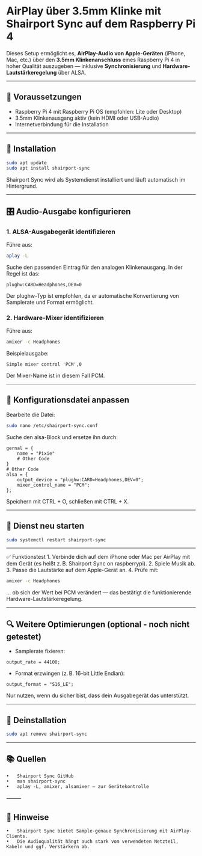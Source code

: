 # AirPlay über 3.5mm Klinke mit Shairport Sync auf dem Raspberry Pi 4

Dieses Setup ermöglicht es, **AirPlay-Audio von Apple-Geräten** (iPhone, Mac, etc.) über den **3.5mm Klinkenanschluss** eines Raspberry Pi 4 in hoher Qualität auszugeben — inklusive **Synchronisierung** und **Hardware-Lautstärkeregelung** über ALSA.

---

## 🧱 Voraussetzungen

- Raspberry Pi 4 mit Raspberry Pi OS (empfohlen: Lite oder Desktop)
- 3.5mm Klinkenausgang aktiv (kein HDMI oder USB-Audio)
- Internetverbindung für die Installation

---

## 🔧 Installation

```bash
sudo apt update
sudo apt install shairport-sync
```

Shairport Sync wird als Systemdienst installiert und läuft automatisch im Hintergrund.

---

## 🎛️ Audio-Ausgabe konfigurieren

### 1. ALSA-Ausgabegerät identifizieren

Führe aus:

```bash
aplay -L
```

Suche den passenden Eintrag für den analogen Klinkenausgang. In der Regel ist das:

```
plughw:CARD=Headphones,DEV=0
```

Der plughw-Typ ist empfohlen, da er automatische Konvertierung von Samplerate und Format ermöglicht.

### 2. Hardware-Mixer identifizieren

Führe aus:

```bash
amixer -c Headphones
```

Beispielausgabe:

```
Simple mixer control 'PCM',0
```

Der Mixer-Name ist in diesem Fall PCM.

---

## 📝 Konfigurationsdatei anpassen

Bearbeite die Datei:

```bash
sudo nano /etc/shairport-sync.conf
```

Suche den alsa-Block und ersetze ihn durch:

```
gernal = {
	name = "Pixie"
	# Other Code
}
# Other Code
alsa = {
    output_device = "plughw:CARD=Headphones,DEV=0";
    mixer_control_name = "PCM";
};
```

Speichern mit CTRL + O, schließen mit CTRL + X.

---

## 🔁 Dienst neu starten

```bash
sudo systemctl restart shairport-sync
```


---

✅ Funktionstest
	1.	Verbinde dich auf dem iPhone oder Mac per AirPlay mit dem Gerät (es heißt z. B. Shairport Sync on raspberrypi).
	2.	Spiele Musik ab.
	3.	Passe die Lautstärke auf dem Apple-Gerät an.
	4.	Prüfe mit:

```bash
amixer -c Headphones
```

… ob sich der Wert bei PCM verändert — das bestätigt die funktionierende Hardware-Lautstärkeregelung.

---

## 🔍 Weitere Optimierungen (optional - noch nicht getestet)
- Samplerate fixieren:

```
output_rate = 44100;
```

- Format erzwingen (z. B. 16-bit Little Endian):

```
output_format = "S16_LE";
```


Nur nutzen, wenn du sicher bist, dass dein Ausgabegerät das unterstützt.

---

## 🧼 Deinstallation

```bash
sudo apt remove shairport-sync
```

---

## 📚 Quellen
	•	Shairport Sync GitHub
	•	man shairport-sync
	•	aplay -L, amixer, alsamixer – zur Gerätekontrolle

⸻

## 🧠 Hinweise

	•	Shairport Sync bietet Sample-genaue Synchronisierung mit AirPlay-Clients.
	•	Die Audioqualität hängt auch stark vom verwendeten Netzteil, Kabeln und ggf. Verstärkern ab.